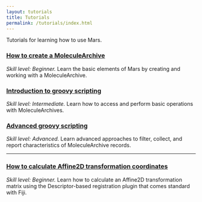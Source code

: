 ```yaml
---
layout: tutorials
title: Tutorials
permalink: /tutorials/index.html
---
```


Tutorials for learning how to use Mars.

### [How to create a MoleculeArchive](create-MoleculeArchive/)

_Skill level: Beginner._ Learn the basic elements of Mars by creating and working with a MoleculeArchive.

### [Introduction to groovy scripting](introduction-to-groovy-scripting)

_Skill level: Intermediate._ Learn how to access and perform basic operations with MoleculeArchives.

### [Advanced groovy scripting](advanced-groovy-scripting/)

_Skill level: Advanced._ Learn advanced approaches to filter, collect, and report characteristics of MoleculeArchive records.

----

### [How to calculate Affine2D transformation coordinates](HowToCalculateAffine2D)

_Skill level: Beginner._ Learn how to calculate an Affine2D transformation matrix using the Descriptor-based registration plugin that comes standard with Fiji.
